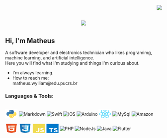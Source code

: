 <img align="right" src="https://visitor-badge.laobi.icu/badge?page_id=zumrudu-anka.zumrudu-anka">

<h1 align="center">
  <a href="https://git.io/typing-svg">
    <img src="https://readme-typing-svg.herokuapp.com/?lines=Hi+I'm+Matheus👋;I'm+a+Software+Developer;Welcome🚀&center=true&size=29">
  </a>
  </div>
</h1>

<h2>Hi, I'm Matheus</h2>

<p>A software developer and electronics technician who likes programimg, machine learning, and artificial intelligence.<br>
Here you will find what I'm studying and things I'm curious about.</p>

<ul>
 <li> I'm always learning. </li>
 <li> How to reach me: <br>
   matheus.wylliam@edu.pucrs.br </li>
</ul>

<h3> Languages & Tools: </h3>
<div style="display: inline_block"><br>
  <img align="center" alt="Python" height="30" width="40" src="https://raw.githubusercontent.com/devicons/devicon/master/icons/python/python-original.svg">
  <img align="center" alt="Markdown" height="" width="" src="https://img.shields.io/badge/markdown-%23000000.svg?style=for-the-badge&logo=markdown&logoColor=white">
  <img align="center" alt="Swift" height="30" width="40" src="https://developer.apple.com/swift/images/swift-logo.svg">
  <img align="center" alt="iOS" height="" width="" src="https://img.shields.io/badge/iOS-000000?style=for-the-badge&logo=ios&logoColor=white">
   <img align="center" alt="Arduino" height="" width="" src="https://img.shields.io/badge/-Arduino-00979D?style=for-the-badge&logo=Arduino&logoColor=white">
   <img align="center" alt="React" height="30" width="40" src="https://raw.githubusercontent.com/devicons/devicon/master/icons/react/react-original.svg">
   <img align="center" alt="MySql" height="" width="" src="https://img.shields.io/badge/mysql-%2300f.svg?style=for-the-badge&logo=mysql&logoColor=black">
   <img align="center" alt="Amazon" height="" width="" src="https://img.shields.io/badge/AWS-%23FF9900.svg?style=for-the-badge&logo=amazon-aws&logoColor=white"> 
</div>
<div style="display: inline_block"> <br>
   <img align="center" alt="HTML" height="30" width="40" src="https://raw.githubusercontent.com/devicons/devicon/master/icons/html5/html5-original.svg">
   <img align="center" alt="CSS" height="30" width="40" src="https://raw.githubusercontent.com/devicons/devicon/master/icons/css3/css3-original.svg">
    <img align="center" alt="JavaScript" height="30" width="40" src="https://raw.githubusercontent.com/devicons/devicon/master/icons/javascript/javascript-plain.svg">
   <img align="center" alt="Typescript" height="30" width="40" src="https://raw.githubusercontent.com/devicons/devicon/master/icons/typescript/typescript-plain.svg"> 
   <img align="center" alt="PHP" height="30" width="55" src="https://upload.wikimedia.org/wikipedia/commons/thumb/2/27/PHP-logo.svg/2560px-PHP-logo.svg.png"> 
   <img align="center" alt="NodeJs" height="" width="" src="https://img.shields.io/badge/node.js-6DA55F?style=for-the-badge&logo=node.js&logoColor=white">
   <img align="center" alt="Java" height="" width="" src="https://img.shields.io/badge/java-%23ED8B00.svg?style=for-the-badge&logo=openjdk&logoColor=white"> 
   <img align="center" alt="Flutter" height="" width="" src="https://img.shields.io/badge/Flutter-%2302569B.svg?style=for-the-badge&logo=Flutter&logoColor=white"> 
  </div>
